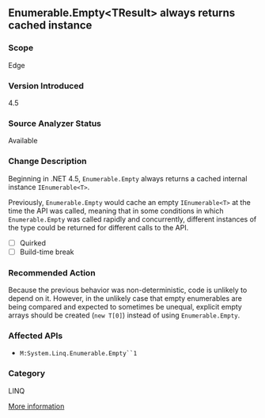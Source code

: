 ## Enumerable.Empty&lt;TResult&gt; always returns cached instance

### Scope
Edge

### Version Introduced
4.5

### Source Analyzer Status
Available

### Change Description
Beginning in .NET 4.5, `Enumerable.Empty` always returns a cached internal instance `IEnumerable<T>`. 

Previously, `Enumerable.Empty` would cache an empty `IEnumerable<T>` at the time the API was called, meaning that in some conditions in which `Enumerable.Empty` was called rapidly and concurrently, different instances of the type could be returned for different calls to the API.

- [ ] Quirked
- [ ] Build-time break

### Recommended Action
Because the previous behavior was non-deterministic, code is unlikely to depend on it. However, in the unlikely case that empty enumerables are being compared and expected to sometimes be unequal, explicit empty arrays should be created (`new T[0]`) instead of using `Enumerable.Empty`.

### Affected APIs
* ```M:System.Linq.Enumerable.Empty``1```

### Category
LINQ

[More information](https://msdn.microsoft.com/en-us/library/hh367887(v=vs.110).aspx#sql)

<!-- breaking change id: 42 -->

